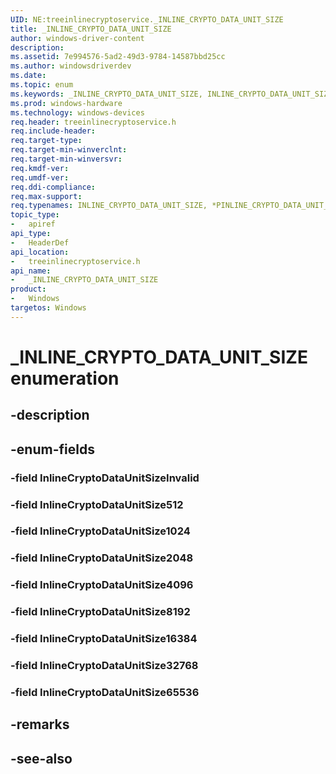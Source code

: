 ```yaml
---
UID: NE:treeinlinecryptoservice._INLINE_CRYPTO_DATA_UNIT_SIZE
title: _INLINE_CRYPTO_DATA_UNIT_SIZE
author: windows-driver-content
description: 
ms.assetid: 7e994576-5ad2-49d3-9784-14587bbd25cc
ms.author: windowsdriverdev
ms.date: 
ms.topic: enum
ms.keywords: _INLINE_CRYPTO_DATA_UNIT_SIZE, INLINE_CRYPTO_DATA_UNIT_SIZE, *PINLINE_CRYPTO_DATA_UNIT_SIZE, 
ms.prod: windows-hardware
ms.technology: windows-devices
req.header: treeinlinecryptoservice.h
req.include-header:
req.target-type:
req.target-min-winverclnt:
req.target-min-winversvr:
req.kmdf-ver:
req.umdf-ver:
req.ddi-compliance:
req.max-support:
req.typenames: INLINE_CRYPTO_DATA_UNIT_SIZE, *PINLINE_CRYPTO_DATA_UNIT_SIZE
topic_type: 
-	apiref
api_type: 
-	HeaderDef
api_location: 
-	treeinlinecryptoservice.h
api_name: 
-	_INLINE_CRYPTO_DATA_UNIT_SIZE
product:
-	Windows
targetos: Windows
---
```


# _INLINE_CRYPTO_DATA_UNIT_SIZE enumeration

## -description



## -enum-fields

### -field InlineCryptoDataUnitSizeInvalid 
### -field InlineCryptoDataUnitSize512 
### -field InlineCryptoDataUnitSize1024 
### -field InlineCryptoDataUnitSize2048 
### -field InlineCryptoDataUnitSize4096 
### -field InlineCryptoDataUnitSize8192 
### -field InlineCryptoDataUnitSize16384 
### -field InlineCryptoDataUnitSize32768 
### -field InlineCryptoDataUnitSize65536 

## -remarks

## -see-also